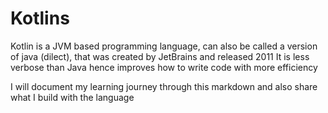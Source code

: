 # Kotlins
Kotlin is a JVM based programming language, can also be called a version of java (dilect), that was created by JetBrains and released 2011
It is less verbose than Java hence improves how to write code with more efficiency

I will document my learning journey through this markdown and also share what I build with the language
